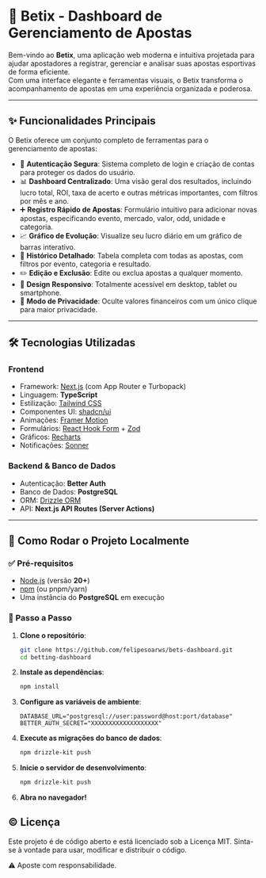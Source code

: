 # 🎲 Betix - Dashboard de Gerenciamento de Apostas

Bem-vindo ao **Betix**, uma aplicação web moderna e intuitiva projetada para ajudar apostadores a registrar, gerenciar e analisar suas apostas esportivas de forma eficiente.  
Com uma interface elegante e ferramentas visuais, o Betix transforma o acompanhamento de apostas em uma experiência organizada e poderosa.

---

## ✨ Funcionalidades Principais

O Betix oferece um conjunto completo de ferramentas para o gerenciamento de apostas:

- 🔐 **Autenticação Segura**: Sistema completo de login e criação de contas para proteger os dados do usuário.  
- 📊 **Dashboard Centralizado**: Uma visão geral dos resultados, incluindo lucro total, ROI, taxa de acerto e outras métricas importantes, com filtros por mês e ano.  
- ➕ **Registro Rápido de Apostas**: Formulário intuitivo para adicionar novas apostas, especificando evento, mercado, valor, odd, unidade e categoria.  
- 📈 **Gráfico de Evolução**: Visualize seu lucro diário em um gráfico de barras interativo.  
- 📜 **Histórico Detalhado**: Tabela completa com todas as apostas, com filtros por evento, categoria e resultado.  
- ✏️ **Edição e Exclusão**: Edite ou exclua apostas a qualquer momento.  
- 📱 **Design Responsivo**: Totalmente acessível em desktop, tablet ou smartphone.  
- 🙈 **Modo de Privacidade**: Oculte valores financeiros com um único clique para maior privacidade.  

---

## 🛠️ Tecnologias Utilizadas

### **Frontend**
- Framework: [Next.js](https://nextjs.org/) (com App Router e Turbopack)  
- Linguagem: **TypeScript**  
- Estilização: [Tailwind CSS](https://tailwindcss.com/)  
- Componentes UI: [shadcn/ui](https://ui.shadcn.com/)  
- Animações: [Framer Motion](https://www.framer.com/motion/)  
- Formulários: [React Hook Form](https://react-hook-form.com/) + [Zod](https://zod.dev/)  
- Gráficos: [Recharts](https://recharts.org/)  
- Notificações: [Sonner](https://sonner.emilkowal.ski/)  

### **Backend & Banco de Dados**
- Autenticação: **Better Auth**  
- Banco de Dados: **PostgreSQL**  
- ORM: [Drizzle ORM](https://orm.drizzle.team/)  
- API: **Next.js API Routes (Server Actions)**  

---

## 🚀 Como Rodar o Projeto Localmente

### ✅ Pré-requisitos
- [Node.js](https://nodejs.org/) (versão **20+**)  
- [npm](https://www.npmjs.com/) (ou pnpm/yarn)  
- Uma instância do **PostgreSQL** em execução  

### 📌 Passo a Passo

1. **Clone o repositório**:
   ```bash
   git clone https://github.com/felipesoarws/bets-dashboard.git
   cd betting-dashboard

2. **Instale as dependências**:
   ```bash
   npm install

3. **Configure as variáveis de ambiente**:
   ```.env
   DATABASE_URL="postgresql://user:password@host:port/database"
   BETTER_AUTH_SECRET="XXXXXXXXXXXXXXXXXXX"

4. **Execute as migrações do banco de dados**:
   ```bash
   npm drizzle-kit push

5. **Inicie o servidor de desenvolvimento**:
   ```bash
   npm drizzle-kit push

6. **Abra no navegador!**


## ©️ Licença
Este projeto é de código aberto e está licenciado sob a Licença MIT.
Sinta-se à vontade para usar, modificar e distribuir o código.

⚠️ Aposte com responsabilidade.
